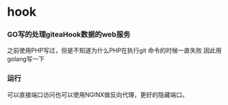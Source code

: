 # hook
### GO写的处理giteaHook数据的web服务
之前使用PHP写过，但是不知道为什么PHP在执行git 命令的时候一直失败
因此用golang写一下
### 运行
可以直接端口访问也可以使用NGINX做反向代理，更好的隐藏端口。
